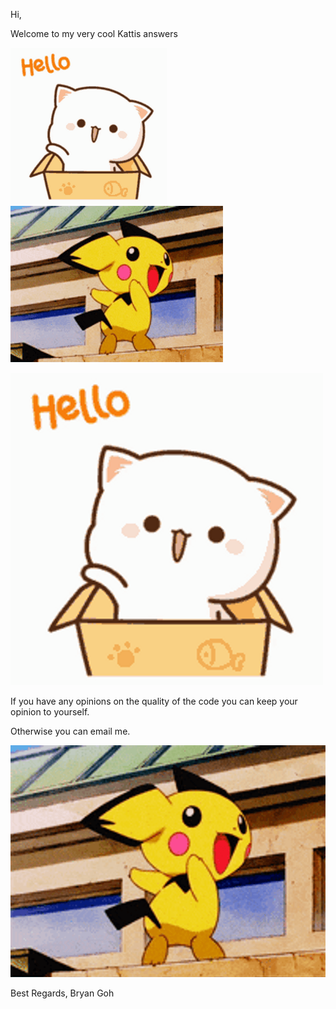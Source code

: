 Hi, 

Welcome to my very cool Kattis answers

<img src="resources/hello-cute-cat-box-kns8e4qa95ne2tnv.gif" width="250" height="250" />

<img src="resources/pokemon-funny-anime-pichu-butt-slap-1ofphbqkmajq6ppn.gif"  height="250" />

![Moving Animation](resources/hello-cute-cat-box-kns8e4qa95ne2tnv.gif)


If you have any opinions on the quality of the code you can keep your opinion to yourself.

Otherwise you can email me.

![Moving Animation](resources/pokemon-funny-anime-pichu-butt-slap-1ofphbqkmajq6ppn.gif)

Best Regards,
Bryan Goh

